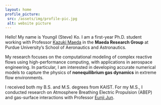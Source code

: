 ```yaml
---
layout: home
profile_picture:
 src: /assets/img/profile-pic.jpg
 alt: website picture
---
```

<p> 
Hello! My name is Youngil (Steve) Ko. I am a first-year Ph.D. student working with Professor <a href="https://sites.google.com/view/kazukimaeda/">Kazuki Maeda</a> in the <b>Maeda Research Group</b> at Purdue University’s School of Aeronautics and Astronautics. 
</p> 

<p> 
My research focuses on the computational modeling of complex reactive flows using high-performance computing, with applications in aerospace engineering. In particular, I am interested in developing accurate numerical models to capture the physics of <b>nonequilibrium gas dynamics</b> in extreme flow environments. 
</p> 

<p> 
I received both my B.S. and M.S. degrees from KAIST. For my M.S., I conducted research on Atmosphere Breathing Electric Propulsion (ABEP) and gas-surface interactions with Professor <a href="https://kngpdl.kaist.ac.kr/">Eunji Jun</a>.
</p>
